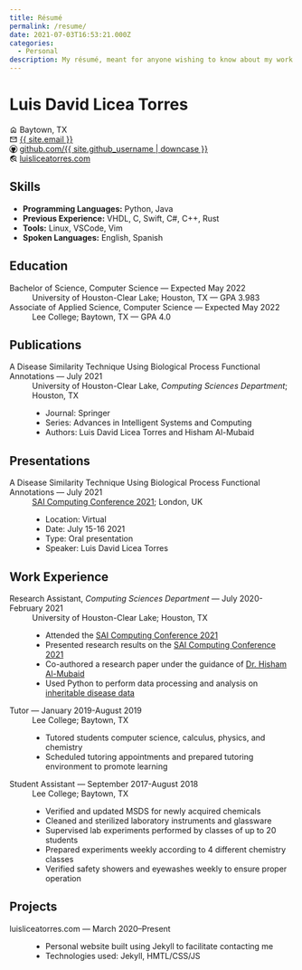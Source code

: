 ```yaml
---
title: Résumé
permalink: /resume/
date: 2021-07-03T16:53:21.000Z
categories:
  - Personal
description: My résumé, meant for anyone wishing to know about my work.
---
```

<h1>Luis David Licea Torres</h1>
<p id="general-info">
  <!-- House icon. -->
  <svg xmlns="http://www.w3.org/2000/svg" aria-hidden="true" role="img" style="vertical-align: -0.125em;" width="1em" height="1em" preserveAspectRatio="xMidYMid meet" viewBox="0 0 24 24"><path fill="currentColor" d="M6 19h3v-6h6v6h3v-9l-6-4.5L6 10Zm-2 2V9l8-6l8 6v12h-7v-6h-2v6Zm8-8.75Z"/></svg>
  Baytown, TX
  <br/>
  <!-- Mail icon. -->
  <svg xmlns="http://www.w3.org/2000/svg" aria-hidden="true" role="img" style="vertical-align: -0.125em;" width="1em" height="1em" preserveAspectRatio="xMidYMid meet" viewBox="0 0 24 24"><path fill="currentColor" d="M2 20V4h20v16Zm10-7L4 8v10h16V8Zm0-2l8-5H4ZM4 8V6v2Z"/></svg>
  <a href="mailto:{{ site.email }}?subject=Reaching%20Out&amp;body=Hello%20Luis,">{{ site.email }}</a>
  <br>
  <!-- GitHub icon. -->
  <svg xmlns="http://www.w3.org/2000/svg" aria-hidden="true" role="img" style="vertical-align: -0.125em;" width="1em" height="1em" preserveAspectRatio="xMidYMid meet" viewBox="0 0 24 24"><path fill="currentColor" d="M12 0a12 12 0 1 0 0 24a12 12 0 0 0 0-24zm3.163 21.783h-.093a.513.513 0 0 1-.382-.14a.513.513 0 0 1-.14-.372v-1.406c.006-.467.01-.94.01-1.416a3.693 3.693 0 0 0-.151-1.028a1.832 1.832 0 0 0-.542-.875a8.014 8.014 0 0 0 2.038-.471a4.051 4.051 0 0 0 1.466-.964c.407-.427.71-.943.885-1.506a6.77 6.77 0 0 0 .3-2.13a4.138 4.138 0 0 0-.26-1.476a3.892 3.892 0 0 0-.795-1.284a2.81 2.81 0 0 0 .162-.582c.033-.2.05-.402.05-.604c0-.26-.03-.52-.09-.773a5.309 5.309 0 0 0-.221-.763a.293.293 0 0 0-.111-.02h-.11c-.23.002-.456.04-.674.111a5.34 5.34 0 0 0-.703.26a6.503 6.503 0 0 0-.661.343c-.215.127-.405.249-.573.362a9.578 9.578 0 0 0-5.143 0a13.507 13.507 0 0 0-.572-.362a6.022 6.022 0 0 0-.672-.342a4.516 4.516 0 0 0-.705-.261a2.203 2.203 0 0 0-.662-.111h-.11a.29.29 0 0 0-.11.02a5.844 5.844 0 0 0-.23.763c-.054.254-.08.513-.081.773c0 .202.017.404.051.604c.033.199.086.394.16.582A3.888 3.888 0 0 0 5.702 10a4.142 4.142 0 0 0-.263 1.476a6.871 6.871 0 0 0 .292 2.12c.181.563.483 1.08.884 1.516c.415.422.915.75 1.466.964c.653.25 1.337.41 2.033.476a1.828 1.828 0 0 0-.452.633a2.99 2.99 0 0 0-.2.744a2.754 2.754 0 0 1-1.175.27a1.788 1.788 0 0 1-1.065-.3a2.904 2.904 0 0 1-.752-.824a3.1 3.1 0 0 0-.292-.382a2.693 2.693 0 0 0-.372-.343a1.841 1.841 0 0 0-.432-.24a1.2 1.2 0 0 0-.481-.101c-.04.001-.08.005-.12.01a.649.649 0 0 0-.162.02a.408.408 0 0 0-.13.06a.116.116 0 0 0-.06.1a.33.33 0 0 0 .14.242c.093.074.17.131.232.171l.03.021c.133.103.261.214.382.333c.112.098.213.209.3.33c.09.119.168.246.231.381c.073.134.15.288.231.463c.188.474.522.875.954 1.145c.453.243.961.364 1.476.351c.174 0 .349-.01.522-.03c.172-.028.343-.057.515-.091v1.743a.5.5 0 0 1-.533.521h-.062a10.286 10.286 0 1 1 6.324 0v.005z"/></svg>
  <a href="https://github.com/Luis-Licea">github.com/{{ site.github_username | downcase }}</a>
  <br/>
  <!-- Internet search icon. -->
  <svg xmlns="http://www.w3.org/2000/svg" aria-hidden="true" role="img" style="vertical-align: -0.125em;" width="1em" height="1em" preserveAspectRatio="xMidYMid meet" viewBox="0 0 24 24"><path fill="currentColor" d="M12 22q-2.075 0-3.9-.788q-1.825-.787-3.175-2.137q-1.35-1.35-2.137-3.175Q2 14.075 2 12t.788-3.9q.787-1.825 2.137-3.175q1.35-1.35 3.175-2.138Q9.925 2 12 2q3.65 0 6.387 2.287q2.738 2.288 3.413 5.738h-2.05q-.475-1.825-1.712-3.263Q16.8 5.325 15 4.6V5q0 .825-.587 1.412Q13.825 7 13 7h-2v2q0 .425-.287.712Q10.425 10 10 10H8v2h2v3H9l-4.8-4.8q-.075.45-.138.9Q4 11.55 4 12q0 3.275 2.3 5.625T12 20Zm9.1-.5l-3.2-3.2q-.525.3-1.125.5T15.5 19q-1.875 0-3.188-1.312Q11 16.375 11 14.5q0-1.875 1.312-3.188Q13.625 10 15.5 10q1.875 0 3.188 1.312Q20 12.625 20 14.5q0 .675-.2 1.275q-.2.6-.5 1.125l3.2 3.2ZM15.5 17q1.05 0 1.775-.725Q18 15.55 18 14.5q0-1.05-.725-1.775Q16.55 12 15.5 12q-1.05 0-1.775.725Q13 13.45 13 14.5q0 1.05.725 1.775Q14.45 17 15.5 17Z"/></svg>
  <a href="http://luisliceatorres.com">luisliceatorres.com</a>
</p>
<h2>Skills</h2>
  <ul>
    <li><b>Programming Languages:</b> Python, Java</li>
    <li><b>Previous Experience:</b> VHDL, C, Swift, C#, C++, Rust</li>
    <li><b>Tools:</b> Linux, VSCode, Vim</li>
    <li><b>Spoken Languages:</b> English, Spanish</li>
  </ul>
<h2>Education</h2>
<dl>
  <dt>Bachelor of Science, Computer Science &mdash; Expected May 2022</dt>
  <dd>University of Houston-Clear Lake; Houston, TX &mdash; GPA 3.983 </dd>
  <dt>Associate of Applied Science, Computer Science &mdash; Expected May 2022</dt>
  <dd>Lee College; Baytown, TX &mdash; GPA 4.0</dd>
</dl>
<h2>Publications</h2>
<dl>
  <dt>A Disease Similarity Technique Using Biological Process Functional Annotations &mdash; July 2021</dt>
  <dd>University of Houston-Clear Lake, <em>Computing Sciences Department</em>; Houston, TX
    <ul>
      <li>Journal: Springer</li>
      <li>Series: Advances in Intelligent Systems and Computing</li>
      <li>Authors: Luis David Licea Torres and Hisham Al-Mubaid</li>
    </ul>
  </dd>
</dl>
<h2>Presentations</h2>
<dl>
  <dt>A Disease Similarity Technique Using Biological Process Functional Annotations &mdash; July 2021</dt>
  <dd><a href="https://saiconference.com/Computing">SAI Computing Conference 2021</a>; London, UK
    <ul>
      <li>Location: Virtual</li>
      <li>Date: July 15-16 2021</li>
      <li>Type: Oral presentation</li>
      <li>Speaker: Luis David Licea Torres</li>
    </ul>
  </dd>
</dl>
<h2>Work Experience</h2>
<dl>
  <dt>Research Assistant, <em>Computing Sciences Department</em> &mdash; July 2020-February 2021</dt>
  <dd>University of Houston-Clear Lake; Houston, TX
    <ul>
      <li>Attended the <a href="https://saiconference.com/Computing">SAI Computing Conference 2021</a></li>
      <li>Presented research results on the <a href="https://saiconference.com/Computing">SAI Computing Conference 2021</a></li>
      <li>Co-authored a research paper under the guidance of <a href="https://sce.uhcl.edu/almubaid/">Dr. Hisham Al-Mubaid</a></li>
      <li>Used Python to perform data processing and analysis on <a href="https://www.omim.org/">inheritable disease data</a></li>
    </ul>
  </dd>
  <dt>Tutor &mdash; January 2019-August 2019</dt>
  <dd>Lee College; Baytown, TX
    <ul>
      <li>Tutored students computer science, calculus, physics, and chemistry</li>
      <li>Scheduled tutoring appointments and prepared tutoring environment to promote learning</li>
    </ul>
  </dd>
  <dt>Student Assistant &mdash; September 2017-August 2018</dt>
  <dd>Lee College; Baytown, TX
    <ul>
      <li>Verified and updated MSDS for newly acquired chemicals</li>
      <li>Cleaned and sterilized laboratory instruments and glassware</li>
      <li>Supervised lab experiments performed by classes of up to 20 students</li>
      <li>Prepared experiments weekly according to 4 different chemistry classes</li>
      <li>Verified safety showers and eyewashes weekly to ensure proper operation</li>
    </ul>
  </dd>
</dl>
<h2>Projects</h2>
<dl>
  <dt>luisliceatorres.com &mdash; March 2020–Present</dt>
  <dd>
    <ul>
      <li>Personal website built using Jekyll to facilitate contacting me</li>
      <li>Technologies used: Jekyll, HMTL/CSS/JS</li>
    </ul>
  </dd>
</dl>
